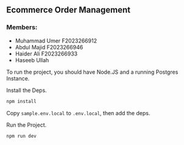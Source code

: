 ## Ecommerce Order Management

### Members:

- Muhammad Umer F2023266912
- Abdul Majid F2023266946
- Haider Ali F2023266933
- Haseeb Ullah

To run the project, you should have Node.JS and a running Postgres Instance.

Install the Deps.

```bash
npm install
```

Copy `sample.env.local` to `.env.local`, then add the deps.

Run the Project.

```bash
npm run dev
```
